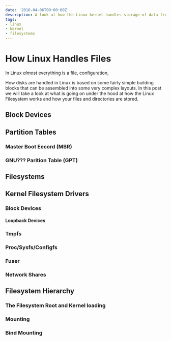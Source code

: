 ```yaml
---
date: '2018-04-06T00:00:00Z'
description: A look at how the Linux kernel handles storage of data from low level block devices to the file system hairachy.
tags:
- linux
- kernel
- filesystems
---
```


# How Linux Handles Files

In Linux *almost* everything is a file, configuration, 


How disks are handled in Linux is based on some fairly simple building blocks
that can be assembled into some very complex layouts. In this post we will take
a look at what is going on under the hood at how the Linux Filesystem works and
how your files and directories are stored.

## Block Devices

[disk-sector]: https://en.wikipedia.org/wiki/Disk_sector
[hard-drive-knowledge-blocks-vs-sectors]: http://www.alphaurax-computer.com/computer-tips/hard-drive-knowledge-blocks-vs-sectors

## Partition Tables

### Master Boot Eecord (MBR)

### GNU??? Parition Table (GPT)

## Filesystems

## Kernel Filesystem Drivers

### Block Devices

#### Loopback Devices

### Tmpfs

### Proc/Sysfs/Configfs

### Fuser

### Network Shares

## Filesystem Hierarchy

### The Filesystem Root and Kernel loading

### Mounting

### Bind Mounting
